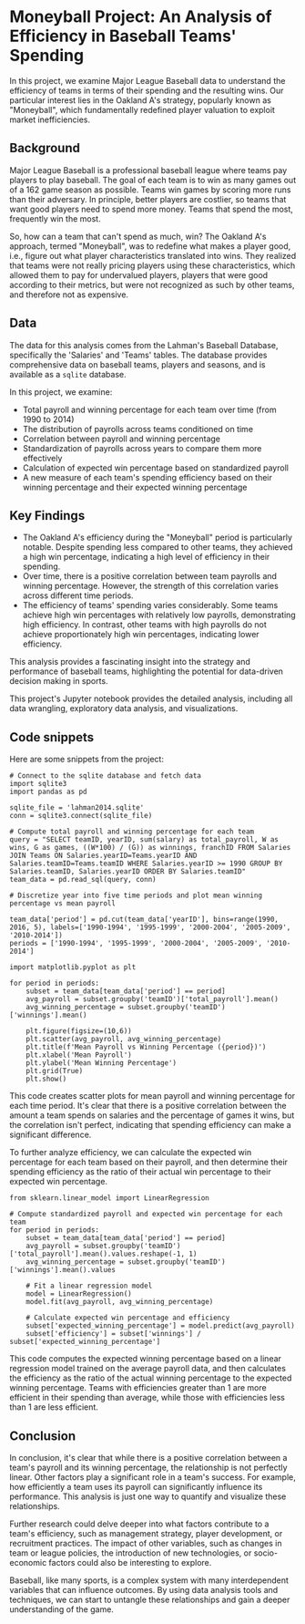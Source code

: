 # Moneyball Project: An Analysis of Efficiency in Baseball Teams' Spending

In this project, we examine Major League Baseball data to understand the efficiency of teams in terms of their spending and the resulting wins. Our particular interest lies in the Oakland A's strategy, popularly known as "Moneyball", which fundamentally redefined player valuation to exploit market inefficiencies.

## Background

Major League Baseball is a professional baseball league where teams pay players to play baseball. The goal of each team is to win as many games out of a 162 game season as possible. Teams win games by scoring more runs than their adversary. In principle, better players are costlier, so teams that want good players need to spend more money. Teams that spend the most, frequently win the most.

So, how can a team that can't spend as much, win? The Oakland A's approach, termed "Moneyball", was to redefine what makes a player good, i.e., figure out what player characteristics translated into wins. They realized that teams were not really pricing players using these characteristics, which allowed them to pay for undervalued players, players that were good according to their metrics, but were not recognized as such by other teams, and therefore not as expensive.

## Data

The data for this analysis comes from the Lahman's Baseball Database, specifically the 'Salaries' and 'Teams' tables. The database provides comprehensive data on baseball teams, players and seasons, and is available as a `sqlite` database.

In this project, we examine:
- Total payroll and winning percentage for each team over time (from 1990 to 2014)
- The distribution of payrolls across teams conditioned on time
- Correlation between payroll and winning percentage
- Standardization of payrolls across years to compare them more effectively
- Calculation of expected win percentage based on standardized payroll
- A new measure of each team's spending efficiency based on their winning percentage and their expected winning percentage

## Key Findings

- The Oakland A's efficiency during the "Moneyball" period is particularly notable. Despite spending less compared to other teams, they achieved a high win percentage, indicating a high level of efficiency in their spending.
- Over time, there is a positive correlation between team payrolls and winning percentage. However, the strength of this correlation varies across different time periods.
- The efficiency of teams' spending varies considerably. Some teams achieve high win percentages with relatively low payrolls, demonstrating high efficiency. In contrast, other teams with high payrolls do not achieve proportionately high win percentages, indicating lower efficiency.

This analysis provides a fascinating insight into the strategy and performance of baseball teams, highlighting the potential for data-driven decision making in sports.

This project's Jupyter notebook provides the detailed analysis, including all data wrangling, exploratory data analysis, and visualizations.

## Code snippets
Here are some snippets from the project:

```
# Connect to the sqlite database and fetch data
import sqlite3
import pandas as pd

sqlite_file = 'lahman2014.sqlite'
conn = sqlite3.connect(sqlite_file)

# Compute total payroll and winning percentage for each team
query = "SELECT teamID, yearID, sum(salary) as total_payroll, W as wins, G as games, ((W*100) / (G)) as winnings, franchID FROM Salaries JOIN Teams ON Salaries.yearID=Teams.yearID AND Salaries.teamID=Teams.teamID WHERE Salaries.yearID >= 1990 GROUP BY Salaries.teamID, Salaries.yearID ORDER BY Salaries.teamID"
team_data = pd.read_sql(query, conn)

# Discretize year into five time periods and plot mean winning percentage vs mean payroll

team_data['period'] = pd.cut(team_data['yearID'], bins=range(1990, 2016, 5), labels=['1990-1994', '1995-1999', '2000-2004', '2005-2009', '2010-2014'])
periods = ['1990-1994', '1995-1999', '2000-2004', '2005-2009', '2010-2014']

import matplotlib.pyplot as plt

for period in periods:
    subset = team_data[team_data['period'] == period]
    avg_payroll = subset.groupby('teamID')['total_payroll'].mean()
    avg_winning_percentage = subset.groupby('teamID')['winnings'].mean()

    plt.figure(figsize=(10,6))
    plt.scatter(avg_payroll, avg_winning_percentage)
    plt.title(f'Mean Payroll vs Winning Percentage ({period})')
    plt.xlabel('Mean Payroll')
    plt.ylabel('Mean Winning Percentage')
    plt.grid(True)
    plt.show()
```

This code creates scatter plots for mean payroll and winning percentage for each time period. It's clear that there is a positive correlation between the amount a team spends on salaries and the percentage of games it wins, but the correlation isn't perfect, indicating that spending efficiency can make a significant difference.

To further analyze efficiency, we can calculate the expected win percentage for each team based on their payroll, and then determine their spending efficiency as the ratio of their actual win percentage to their expected win percentage.

```
from sklearn.linear_model import LinearRegression

# Compute standardized payroll and expected win percentage for each team
for period in periods:
    subset = team_data[team_data['period'] == period]
    avg_payroll = subset.groupby('teamID')['total_payroll'].mean().values.reshape(-1, 1)
    avg_winning_percentage = subset.groupby('teamID')['winnings'].mean().values
    
    # Fit a linear regression model
    model = LinearRegression()
    model.fit(avg_payroll, avg_winning_percentage)
    
    # Calculate expected win percentage and efficiency
    subset['expected_winning_percentage'] = model.predict(avg_payroll)
    subset['efficiency'] = subset['winnings'] / subset['expected_winning_percentage']
```

This code computes the expected winning percentage based on a linear regression model trained on the average payroll data, and then calculates the efficiency as the ratio of the actual winning percentage to the expected winning percentage. Teams with efficiencies greater than 1 are more efficient in their spending than average, while those with efficiencies less than 1 are less efficient.

## Conclusion

In conclusion, it's clear that while there is a positive correlation between a team's payroll and its winning percentage, the relationship is not perfectly linear. Other factors play a significant role in a team's success. For example, how efficiently a team uses its payroll can significantly influence its performance. This analysis is just one way to quantify and visualize these relationships.

Further research could delve deeper into what factors contribute to a team's efficiency, such as management strategy, player development, or recruitment practices. The impact of other variables, such as changes in team or league policies, the introduction of new technologies, or socio-economic factors could also be interesting to explore.

Baseball, like many sports, is a complex system with many interdependent variables that can influence outcomes. By using data analysis tools and techniques, we can start to untangle these relationships and gain a deeper understanding of the game.
